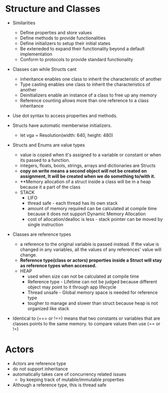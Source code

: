 #  Structure and Classes

- Similarities
    - Define properties and store values
    - Define methods to provide functionalities
    - Define initializers to setup their initial states
    - Be exteneded to expand their functionality beyond a default implementation
    - Conform to protocols to provide standard functionality

- Classes can while Structs cant
    - inheritance enables one class to inherit the characteristic of another
    - Type casting enables one class to inherit the characteristics of another
    - Deinitializers enable an instance of a class to free up any memory
    - Reference counting allows more than one reference to a class inheritance

- Use dot syntax to access properties and methods.
- Structs have automatic memberwise initializers.
    - let vga = Resolution(width: 640, height: 480)
    
- Structs and Enums are value types
    - value is copied when it's assigned to a variable or constant or when its passed to a function.
    - integers, floats, bools, strings, arrays and dictionaries are Structs
    - **copy on write means a second object will not be created on assignment, It will be created when we do something to/with it.**
    - **Memory allocation of a struct inside a class will be in a heap because it a part of the class
    - STACK 
        - LIFO
        - thread safe - each thread has its own stack
        - amount of memory required can be calculated at compile time because it does not support Dynamic Memory Allocation
        - cost of allocation/dealloc is less - stack pointer can be moved by single instruction
    
- Classes are reference types
    - a reference to the original variable is passed instead. If the value is changed in any variables, all the values of any references' value will change.
    - **Reference type(class or actors) properties inside a Struct will stay as reference types when accessed.**
    - HEAP
        - used when size can not be calculated at compile time 
        - Reference type - Lifetime can not be judged because different object may point to it through app lifecycle
        - Thread unsafe - Global memory space is needed for reference type 
        - tougher to manage and slower than struct because heap is not organized like stack
    

- Identical to (=== or !==) means that two constants or variables that are classes points to the same memory. to compare values then use (== or !=)


# Actors
- Actors are reference type
- do not support inheritance
- automatically takes care of concurrency related issues
    - by keeping track of mutable/immutable properties
- Although a reference type, this is thread safe
